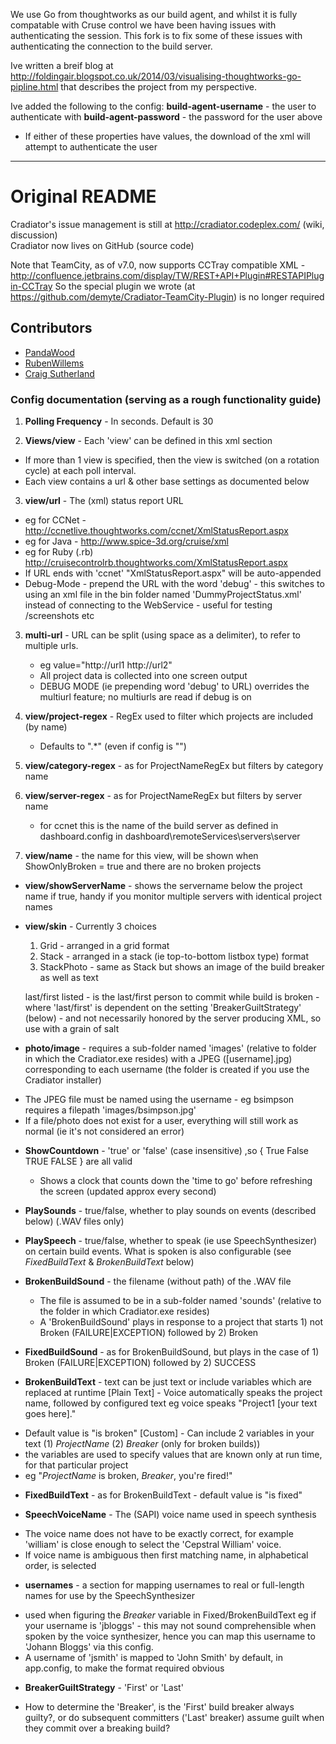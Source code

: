 We use Go from thoughtworks as our build agent, and whilst it is fully compatable with Cruse control we have been having issues with authenticating the session. This fork is to fix some of these issues with authenticating the connection to the build server.

Ive written a breif blog at http://foldingair.blogspot.co.uk/2014/03/visualising-thoughtworks-go-pipline.html that describes the project from my perspective.

Ive added the following to the config:
__build-agent-username__ - the user to authenticate with
__build-agent-password__ - the password for the user above
* If either of these properties have values, the download of the xml will attempt to authenticate the user

------------------------------
# Original README

Cradiator's issue management is still at <http://cradiator.codeplex.com/> (wiki, discussion)  
Cradiator now lives on GitHub (source code)

Note that TeamCity, as of v7.0, now supports CCTray compatible XML - http://confluence.jetbrains.com/display/TW/REST+API+Plugin#RESTAPIPlugin-CCTray
So the special plugin we wrote (at https://github.com/demyte/Cradiator-TeamCity-Plugin) is no longer required

## Contributors

* [PandaWood](https://github.com/PandaWood/Cradiator)
* [RubenWillems](http://www.codeplex.com/site/users/view/RubenWillems)
* [Craig Sutherland](http://www.codeplex.com/site/users/view/csut017)

### Config documentation (serving as a rough functionality guide)

1. __Polling Frequency__ - In seconds. Default is 30

2. __Views/view__ - Each 'view' can be defined in this xml section 
 * If more than 1 view is specified, then the view is switched (on a rotation cycle) at each poll interval.
 * Each view contains a url & other base settings as documented below
    
3. __view/url__ - The (xml) status report URL
 * eg for CCNet - http://ccnetlive.thoughtworks.com/ccnet/XmlStatusReport.aspx
 * eg for Java  - http://www.spice-3d.org/cruise/xml
 * eg for Ruby (.rb) http://cruisecontrolrb.thoughtworks.com/XmlStatusReport.aspx
 * If URL ends with 'ccnet' "XmlStatusReport.aspx" will be auto-appended
 * Debug-Mode - prepend the URL with the word 'debug' - this switches to using an xml file in the bin folder named 'DummyProjectStatus.xml' instead of connecting to the WebService - useful for testing /screenshots etc
                                                                                                                                                                                    
3. __multi-url__ - URL can be split (using space as a delimiter), to refer to multiple urls. 
     - eg value="http://url1 http://url2"
     - All project data is collected into one screen output 
     - DEBUG MODE (ie prepending word 'debug' to URL) overrides the multiurl feature; no multiurls are read if debug is on
	
4. __view/project-regex__ - RegEx used to filter which projects are included (by name)
    * Defaults to ".*" (even if config is "")
	
5. __view/category-regex__ - as for ProjectNameRegEx but filters by category name

6. __view/server-regex__ - as for ProjectNameRegEx but filters by server name
    * for ccnet this is the name of the build server as defined in dashboard.config in dashboard\remoteServices\servers\server

7. __view/name__ - the name for this view, will be shown when ShowOnlyBroken = true and there are no broken projects

* __view/showServerName__ - shows the servername below the project name if true, handy if you monitor multiple servers with identical project names

* __view/skin__ - Currently 3 choices 
    1. Grid - arranged in a grid format
    2. Stack - arranged in a stack (ie top-to-bottom listbox type) format
    3. StackPhoto - same as Stack but shows an image of the build breaker as well as text 
    
    
    last/first listed - is the last/first person to commit while build is broken - where 'last/first' 
is dependent on the setting 'BreakerGuiltStrategy' (below) - and not necessarily honored by the server producing XML, so use with a grain of salt


* __photo/image__ - requires a sub-folder named 'images' (relative to folder in which
the Cradiator.exe resides) with a JPEG ([username].jpg) corresponding to each username (the folder is created if you use the Cradiator installer)
 - The JPEG file must be named using the username - eg bsimpson requires a filepath 'images/bsimpson.jpg'
 - If a file/photo does not exist for a user, everything will still work as normal (ie it's not considered an error)
	
* __ShowCountdown__ - 'true' or 'false' (case insensitive) ,so { True False TRUE FALSE } are all valid
    - Shows a clock that counts down the 'time to go' before refreshing the screen (updated approx every second)
	
* __PlaySounds__ - true/false, whether to play sounds on events (described below) (.WAV files only)
* __PlaySpeech__ - true/false, whether to speak (ie use SpeechSynthesizer) on certain build events. What is spoken is also configurable (see _FixedBuildText_ & _BrokenBuildText_ below)  

* __BrokenBuildSound__ - the filename (without path) of the .WAV file
    - The file is assumed to be in a sub-folder named 'sounds' (relative to the folder in which Cradiator.exe resides) 
    - A 'BrokenBuildSound' plays in response to a project that starts 1) not Broken (FAILURE|EXCEPTION) followed by 2) Broken  
	
* __FixedBuildSound__ - as for BrokenBuildSound, but plays in the case of 1) Broken (FAILURE|EXCEPTION) followed by 2) SUCCESS

* __BrokenBuildText__ - text can be just text or include variables which are replaced at runtime
[Plain Text] - Voice automatically speaks the project name, followed by configured text eg voice speaks "Project1 [your text goes here]." 
 - Default value is "is broken"
[Custom] - Can include 2 variables in your text (1) $ProjectName$ (2) $Breaker$ (only for broken builds)) 
 - the variables are used to specify values that are known only at run time, for that particular project 
 -  eg "$ProjectName$ is broken, $Breaker$, you're fired!"

* __FixedBuildText__ - as for BrokenBuildText - default value is "is fixed"

* __SpeechVoiceName__ - The (SAPI) voice name used in speech synthesis
 - The voice name does not have to be exactly correct, for example 'william' is close enough to select the 'Cepstral William' voice. 
 - If voice name is ambiguous then first matching name, in alphabetical order, is selected

* __usernames__ - a section for mapping usernames to real or full-length names for use by the SpeechSynthesizer 
 - used when figuring the $Breaker$ variable in Fixed/BrokenBuildText eg if your username is 'jbloggs' - this may 
not sound comprehensible when spoken by the voice synthesizer, hence you can map this username to 
'Johann Bloggs' via this config. 
 - A username of 'jsmith' is mapped to 'John Smith' by default, in app.config, to make the format required obvious
					
* __BreakerGuiltStrategy__ - 'First' or 'Last' 
 - How to determine the 'Breaker', is the 'First' build breaker always guilty?, or do subsequent committers ('Last' breaker) assume guilt when they commit over a breaking build?